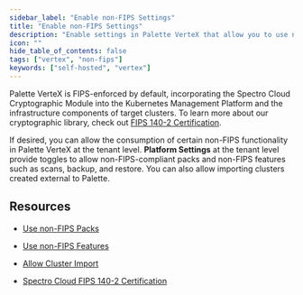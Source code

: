 ```yaml
---
sidebar_label: "Enable non-FIPS Settings"
title: "Enable non-FIPS Settings"
description: "Enable settings in Palette VerteX that allow you to use non-FIPS resources and perform non-FIPS compliant actions."
icon: ""
hide_table_of_contents: false
tags: ["vertex", "non-fips"]
keywords: ["self-hosted", "vertex"]
---
```





Palette VerteX is FIPS-enforced by default, incorporating the Spectro Cloud Cryptographic Module into the Kubernetes Management Platform and the infrastructure components of target clusters. To learn more about our cryptographic library, check out [FIPS 140-2 Certification](../../../legal-licenses/compliance.md#fips-140-2).

If desired, you can allow the consumption of certain non-FIPS functionality in Palette VerteX at the tenant level. **Platform Settings** at the tenant level provide toggles to allow non-FIPS-compliant packs and non-FIPS features such as scans, backup, and restore. You can also allow importing clusters created external to Palette.


## Resources

- [Use non-FIPS Packs](../../system-management/enable-non-fips-settings/use-non-fips-addon-packs.md)


- [Use non-FIPS Features](../../system-management/enable-non-fips-settings/use-non-fips-features.md)


- [Allow Cluster Import](../../system-management/enable-non-fips-settings/allow-cluster-import.md)


- [Spectro Cloud FIPS 140-2 Certification](../../../legal-licenses/compliance.md#fips-140-2)



